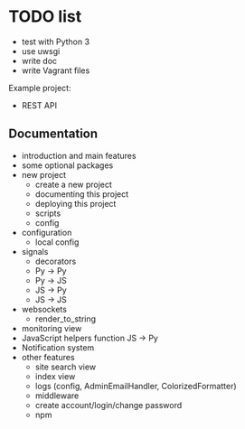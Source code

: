 TODO list
=========

  * test with Python 3
  * use uwsgi
  * write doc
  * write Vagrant files
  
Example project:

  * REST API


Documentation
-------------

  * introduction and main features
  * some optional packages
  * new project
    * create a new project
    * documenting this project
    * deploying this project
    * scripts
    * config
  * configuration
    * local config
  * signals
    * decorators
    * Py -> Py
    * Py -> JS
    * JS -> Py
    * JS -> JS
  * websockets
    * render_to_string
  * monitoring view
  * JavaScript helpers
    function JS -> Py
  * Notification system
  * other features
    * site search view
    * index view
    * logs (config, AdminEmailHandler, ColorizedFormatter)
    * middleware
    * create account/login/change password
    * npm